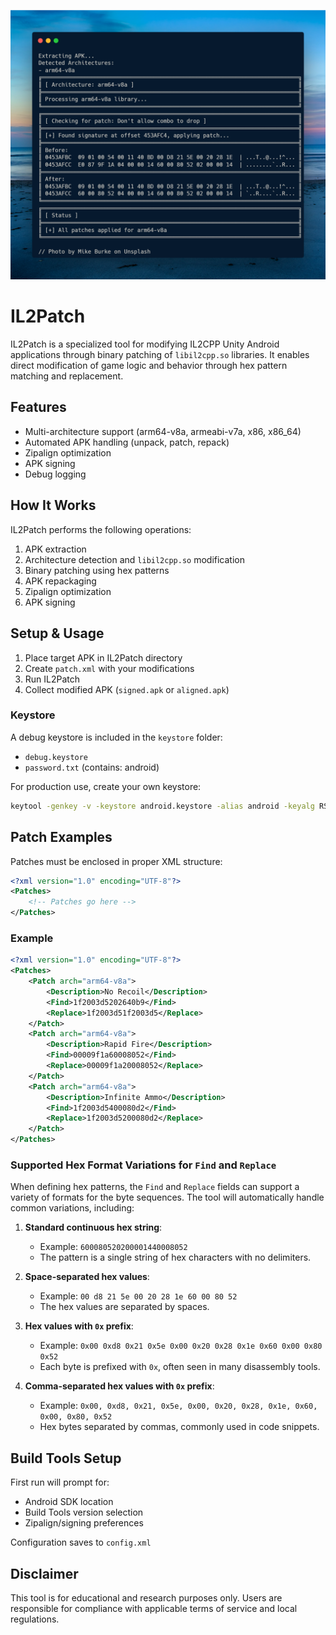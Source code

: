 ![Banner Image](assets/sample.png)
# IL2Patch

IL2Patch is a specialized tool for modifying IL2CPP Unity Android applications through binary patching of `libil2cpp.so` libraries. It enables direct modification of game logic and behavior through hex pattern matching and replacement.

## Features

- Multi-architecture support (arm64-v8a, armeabi-v7a, x86, x86_64)
- Automated APK handling (unpack, patch, repack)
- Zipalign optimization
- APK signing
- Debug logging

## How It Works

IL2Patch performs the following operations:
1. APK extraction
2. Architecture detection and `libil2cpp.so` modification
3. Binary patching using hex patterns
4. APK repackaging
5. Zipalign optimization
6. APK signing

## Setup & Usage

1. Place target APK in IL2Patch directory
2. Create `patch.xml` with your modifications
3. Run IL2Patch
4. Collect modified APK (`signed.apk` or `aligned.apk`)

### Keystore

A debug keystore is included in the `keystore` folder:
- `debug.keystore`
- `password.txt` (contains: android)

For production use, create your own keystore:
```bash
keytool -genkey -v -keystore android.keystore -alias android -keyalg RSA -keysize 2048 -validity 10000
```

## Patch Examples

Patches must be enclosed in proper XML structure:
```xml
<?xml version="1.0" encoding="UTF-8"?>
<Patches>
    <!-- Patches go here -->
</Patches>
```

### Example
```xml
<?xml version="1.0" encoding="UTF-8"?>
<Patches>
    <Patch arch="arm64-v8a">
        <Description>No Recoil</Description>
        <Find>1f2003d5202640b9</Find>
        <Replace>1f2003d51f2003d5</Replace>
    </Patch>
    <Patch arch="arm64-v8a">
        <Description>Rapid Fire</Description>
        <Find>00009f1a60008052</Find>
        <Replace>00009f1a20008052</Replace>
    </Patch>
    <Patch arch="arm64-v8a">
        <Description>Infinite Ammo</Description>
        <Find>1f2003d5400080d2</Find>
        <Replace>1f2003d5200080d2</Replace>
    </Patch>
</Patches>
```

### Supported Hex Format Variations for `Find` and `Replace`

When defining hex patterns, the `Find` and `Replace` fields can support a variety of formats for the byte sequences. The tool will automatically handle common variations, including:

1. **Standard continuous hex string**:  
   - Example: `600080520200001440008052`
   - The pattern is a single string of hex characters with no delimiters.

2. **Space-separated hex values**:  
   - Example: `00 d8 21 5e 00 20 28 1e 60 00 80 52`
   - The hex values are separated by spaces.

3. **Hex values with `0x` prefix**:  
   - Example: `0x00 0xd8 0x21 0x5e 0x00 0x20 0x28 0x1e 0x60 0x00 0x80 0x52`
   - Each byte is prefixed with `0x`, often seen in many disassembly tools.

4. **Comma-separated hex values with `0x` prefix**:  
   - Example: `0x00, 0xd8, 0x21, 0x5e, 0x00, 0x20, 0x28, 0x1e, 0x60, 0x00, 0x80, 0x52`
   - Hex bytes separated by commas, commonly used in code snippets.

## Build Tools Setup

First run will prompt for:
- Android SDK location
- Build Tools version selection
- Zipalign/signing preferences

Configuration saves to `config.xml`

## Disclaimer

This tool is for educational and research purposes only. Users are responsible for compliance with applicable terms of service and local regulations. 